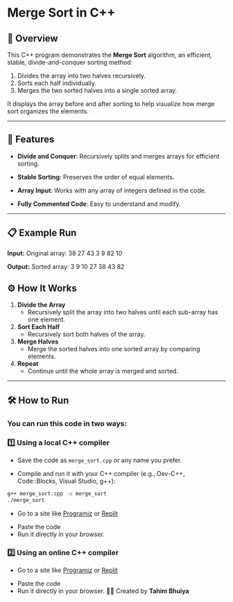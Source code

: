 # Merge Sort in C++

## 📌 Overview

This C++ program demonstrates the **Merge Sort** algorithm, an efficient, stable, divide-and-conquer sorting method:

1. Divides the array into two halves recursively.
2. Sorts each half individually.
3. Merges the two sorted halves into a single sorted array.

It displays the array before and after sorting to help visualize how merge sort organizes the elements.

---

## 🔧 Features

- **Divide and Conquer**: Recursively splits and merges arrays for efficient sorting.

- **Stable Sorting**: Preserves the order of equal elements.

- **Array Input**: Works with any array of integers defined in the code.

- **Fully Commented Code**: Easy to understand and modify.

---

## 📋 Example Run

**Input:**
Original array:
38 27 43 3 9 82 10

**Output:**
Sorted array:
3 9 10 27 38 43 82

## ⚙ How It Works

1. **Divide the Array**
   - Recursively split the array into two halves until each sub-array has one element.
2. **Sort Each Half**
   - Recursively sort both halves of the array.
3. **Merge Halves**
   - Merge the sorted halves into one sorted array by comparing elements.
4. **Repeat**
   - Continue until the whole array is merged and sorted.

---

## 🛠 How to Run

### You can run this code in two ways:

### 1️⃣ Using a local C++ compiler

- Save the code as `merge_sort.cpp` or any name you prefer.

* Compile and run it with your C++ compiler (e.g., Dev-C++, Code::Blocks, Visual Studio, g++):

```bash
g++ merge_sort.cpp -o merge_sort
./merge_sort
```

- Go to a site like [Programiz](https://www.programiz.com/cpp-programming/online-compiler) or [Replit](https://replit.com/languages/cpp)

* Paste the code
* Run it directly in your browser.

### 2️⃣ Using an online C++ compiler

- Go to a site like [Programiz](https://www.programiz.com/cpp-programming/online-compiler) or [Replit](https://replit.com/languages/cpp)

* Paste the code
* Run it directly in your browser.
  👨‍💻 Created by **Tahim Bhuiya**
